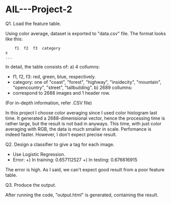 # AIL---Project-2

Q1. Load the feature table.

Using color average, dataset is exported to "data.csv" file. The format looks like this:

		f1	f2	f3	category
	x
	...
	
In detail, the table consists of:
a) 4 collumns:
- f1, f2, f3: red, green, blue, respectively.
- category: one of "coast", "forest", "highway", "insidecity", "mountain", "opencountry", "street", "tallbuilding".
b) 2689 collumns:
- correspond to 2688 images and 1 header row.

(For in-depth information, refer .CSV file)

In this project I choose color averaging since I used color histogram last time. It generated a 2688-dimenisional vector, hence the processing time is rather large, but the result is not bad in anyways.
This time, with just color averaging with RGB, the data is much smaller in scale. Perfomance is indeed faster. However, I don't expect precise result.

Q2. Design a classifier to give a tag for each image. 

- Use Logistic Regression.
- Error:
	+) In training: 0.657112527
	+) In testing: 	0.676616915

The error is high. As I said, we can't expect good result from a poor feature table.

Q3. Produce the output.

After running the code, "output.html" is generated, containing the result.
